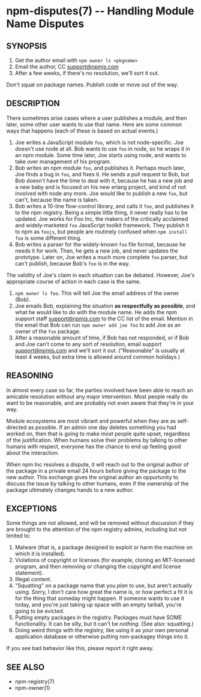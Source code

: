 npm-disputes(7) -- Handling Module Name Disputes
================================================

## SYNOPSIS

1. Get the author email with `npm owner ls <pkgname>`
2. Email the author, CC <support@npmjs.com>
3. After a few weeks, if there's no resolution, we'll sort it out.

Don't squat on package names.  Publish code or move out of the way.

## DESCRIPTION

There sometimes arise cases where a user publishes a module, and then
later, some other user wants to use that name.  Here are some common
ways that happens (each of these is based on actual events.)

1. Joe writes a JavaScript module `foo`, which is not node-specific.
   Joe doesn't use node at all.  Bob   wants to use `foo` in node, so he
   wraps it in an npm module.  Some time later, Joe starts using node,
   and wants to take over management of his program.
2. Bob writes an npm module `foo`, and publishes it.  Perhaps much
   later, Joe finds a bug in `foo`, and fixes it.  He sends a pull
   request to Bob, but Bob doesn't have the time to deal with it,
   because he has a new job and a new baby and is focused on his new
   erlang project, and kind of not involved with node any more.  Joe
   would like to publish a new `foo`, but can't, because the name is
   taken.
3. Bob writes a 10-line flow-control library, and calls it `foo`, and
   publishes it to the npm registry.  Being a simple little thing, it
   never really has to be updated.  Joe works for Foo Inc, the makers
   of the critically acclaimed and widely-marketed `foo` JavaScript
   toolkit framework.  They publish it to npm as `foojs`, but people are
   routinely confused when `npm install foo` is some different thing.
4. Bob writes a parser for the widely-known `foo` file format, because
   he needs it for work.  Then, he gets a new job, and never updates the
   prototype.  Later on, Joe writes a much more complete `foo` parser,
   but can't publish, because Bob's `foo` is in the way.

The validity of Joe's claim in each situation can be debated.  However,
Joe's appropriate course of action in each case is the same.

1. `npm owner ls foo`.  This will tell Joe the email address of the
   owner (Bob).
2. Joe emails Bob, explaining the situation **as respectfully as
   possible**, and what he would like to do with the module name.  He
   adds the npm support staff <support@npmjs.com> to the CC list of
   the email.  Mention in the email that Bob can run `npm owner add
   joe foo` to add Joe as an owner of the `foo` package.
3. After a reasonable amount of time, if Bob has not responded, or if
   Bob and Joe can't come to any sort of resolution, email support
   <support@npmjs.com> and we'll sort it out.  ("Reasonable" is
   usually at least 4 weeks, but extra time is allowed around common
   holidays.)

## REASONING

In almost every case so far, the parties involved have been able to reach
an amicable resolution without any major intervention.  Most people
really do want to be reasonable, and are probably not even aware that
they're in your way.

Module ecosystems are most vibrant and powerful when they are as
self-directed as possible.  If an admin one day deletes something you
had worked on, then that is going to make most people quite upset,
regardless of the justification.  When humans solve their problems by
talking to other humans with respect, everyone has the chance to end up
feeling good about the interaction.

When npm Inc resolves a dispute, it will reach out to the original author
of the package in a private email 24 hours before giving the package to
the new author. This exchange gives the original author an oppurtunity
to discuss the issue by talking to other humans, even if the ownership
of the package ultimately changes hands to a new author.

## EXCEPTIONS

Some things are not allowed, and will be removed without discussion if
they are brought to the attention of the npm registry admins, including
but not limited to:

1. Malware (that is, a package designed to exploit or harm the machine on
   which it is installed).
2. Violations of copyright or licenses (for example, cloning an
   MIT-licensed program, and then removing or changing the copyright and
   license statement).
3. Illegal content.
4. "Squatting" on a package name that you *plan* to use, but aren't
   actually using.  Sorry, I don't care how great the name is, or how
   perfect a fit it is for the thing that someday might happen.  If
   someone wants to use it today, and you're just taking up space with
   an empty tarball, you're going to be evicted.
5. Putting empty packages in the registry.  Packages must have SOME
   functionality.  It can be silly, but it can't be *nothing*.  (See
   also: squatting.)
6. Doing weird things with the registry, like using it as your own
   personal application database or otherwise putting non-packagey
   things into it.

If you see bad behavior like this, please report it right away.

## SEE ALSO

* npm-registry(7)
* npm-owner(1)
